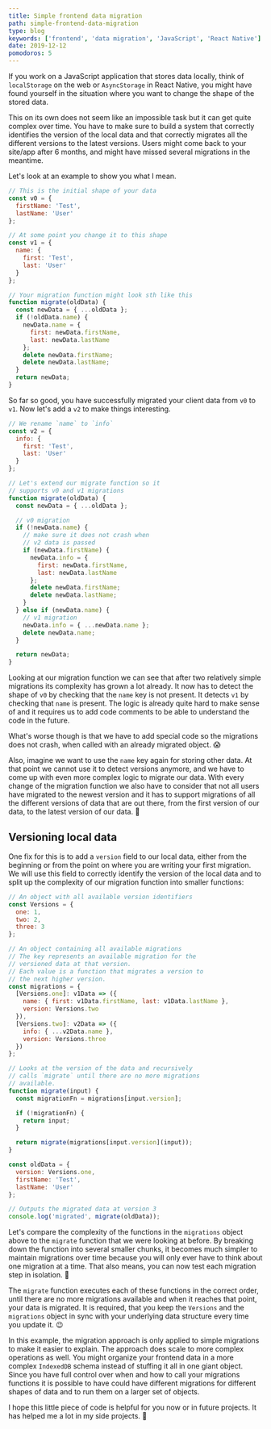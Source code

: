 ```yaml
---
title: Simple frontend data migration
path: simple-frontend-data-migration
type: blog
keywords: ['frontend', 'data migration', 'JavaScript', 'React Native']
date: 2019-12-12
pomodoros: 5
---
```


If you work on a JavaScript application that stores data locally, think of `localStorage` on the web or `AsyncStorage` in React Native, you might have found yourself in the situation where you want to change the shape of the stored data.

This on its own does not seem like an impossible task but it can get quite complex over time. You have to make sure to build a system that correctly identifies the version of the local data and that correctly migrates all the different versions to the latest versions. Users might come back to your site/app after 6 months, and might have missed several migrations in the meantime.

Let's look at an example to show you what I mean.

```js
// This is the initial shape of your data
const v0 = {
  firstName: 'Test',
  lastName: 'User'
};

// At some point you change it to this shape
const v1 = {
  name: {
    first: 'Test',
    last: 'User'
  }
};

// Your migration function might look sth like this
function migrate(oldData) {
  const newData = { ...oldData };
  if (!oldData.name) {
    newData.name = {
      first: newData.firstName,
      last: newData.lastName
    };
    delete newData.firstName;
    delete newData.lastName;
  }
  return newData;
}
```

So far so good, you have successfully migrated your client data from `v0` to `v1`. Now let's add a `v2` to make things interesting.

```js
// We rename `name` to `info`
const v2 = {
  info: {
    first: 'Test',
    last: 'User'
  }
};

// Let's extend our migrate function so it
// supports v0 and v1 migrations
function migrate(oldData) {
  const newData = { ...oldData };

  // v0 migration
  if (!newData.name) {
    // make sure it does not crash when
    // v2 data is passed
    if (newData.firstName) {
      newData.info = {
        first: newData.firstName,
        last: newData.lastName
      };
      delete newData.firstName;
      delete newData.lastName;
    }
  } else if (newData.name) {
    // v1 migration
    newData.info = { ...newData.name };
    delete newData.name;
  }

  return newData;
}
```

Looking at our migration function we can see that after two relatively simple migrations its complexity has grown a lot already. It now has to detect the shape of `v0` by checking that the `name` key is not present. It detects `v1` by checking that `name` is present. The logic is already quite hard to make sense of and it requires us to add code comments to be able to understand the code in the future.

What's worse though is that we have to add special code so the migrations does not crash, when called with an already migrated object. 😱

Also, imagine we want to use the `name` key again for storing other data. At that point we cannot use it to detect versions anymore, and we have to come up with even more complex logic to migrate our data. With every change of the migration function we also have to consider that not all users have migrated to the newest version and it has to support migrations of all the different versions of data that are out there, from the first version of our data, to the latest version of our data. 🤯

## Versioning local data

One fix for this is to add a `version` field to our local data, either from the beginning or from the point on where you are writing your first migration. We will use this field to correctly identify the version of the local data and to split up the complexity of our migration function into smaller functions:

```js
// An object with all available version identifiers
const Versions = {
  one: 1,
  two: 2,
  three: 3
};

// An object containing all available migrations
// The key represents an available migration for the
// versioned data at that version.
// Each value is a function that migrates a version to
// the next higher version.
const migrations = {
  [Versions.one]: v1Data => ({
    name: { first: v1Data.firstName, last: v1Data.lastName },
    version: Versions.two
  }),
  [Versions.two]: v2Data => ({
    info: { ...v2Data.name },
    version: Versions.three
  })
};

// Looks at the version of the data and recursively
// calls `migrate` until there are no more migrations
// available.
function migrate(input) {
  const migrationFn = migrations[input.version];

  if (!migrationFn) {
    return input;
  }

  return migrate(migrations[input.version](input));
}

const oldData = {
  version: Versions.one,
  firstName: 'Test',
  lastName: 'User'
};

// Outputs the migrated data at version 3
console.log('migrated', migrate(oldData));
```

Let's compare the complexity of the functions in the `migrations` object above to the `migrate` function that we were looking at before. By breaking down the function into several smaller chunks, it becomes much simpler to maintain migrations over time because you will only ever have to think about one migration at a time. That also means, you can now test each migration step in isolation. 🎉

The `migrate` function executes each of these functions in the correct order, until there are no more migrations available and when it reaches that point, your data is migrated. It is required, that you keep the `Versions` and the `migrations` object in sync with your underlying data structure every time you update it. 😉

In this example, the migration approach is only applied to simple migrations to make it easier to explain. The approach does scale to more complex operations as well. You might organize your frontend data in a more complex `IndexedDB` schema instead of stuffing it all in one giant object. Since you have full control over when and how to call your migrations functions it is possible to have could have different migrations for different shapes of data and to run them on a larger set of objects.

I hope this little piece of code is helpful for you now or in future projects. It has helped me a lot in my side projects. 🎉
